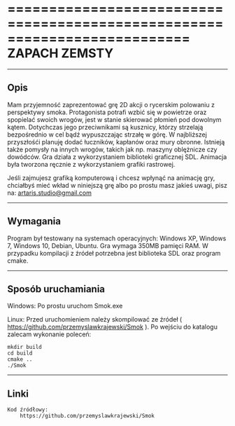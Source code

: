 ==========================================================================
ZAPACH ZEMSTY
==========================================================================											  
--------------------------------------------------------------------------
Opis
--------------------------------------------------------------------------

Mam przyjemność zaprezentować grę 2D akcji o rycerskim polowaniu z
perspektywy smoka. Protagonista potrafi wzbić się w powietrze oraz
spopielać swoich wrogów, jest w stanie skierować płomień pod dowolnym
kątem. Dotychczas jego przeciwnikami są kusznicy, którzy strzelają
bezpośrednio w cel bądź wypuszczając strzałę w górę. W najbliższej
przyszłośći planuję dodać łuczników, kapłanów oraz mury obronne. Istnieją
także pomysły na innych wrogów, takich jak np. maszyny oblężnicze
czy dowódców. Gra działa z wykorzystaniem biblioteki graficznej SDL.
Animacja była tworzona ręcznie z wykorzystaniem grafiki rastrowej.

Jeśli zajmujesz grafiką komputerową i chcesz wpłynąć na animację
gry, chciałbyś mieć wkład w niniejszą grę albo po prostu masz jakieś uwagi,
pisz na:
	artaris.studio@gmail.com

--------------------------------------------------------------------------
Wymagania
--------------------------------------------------------------------------

Program był testowany na systemach operacyjnych: Windows XP, Windows 7,
Windows 10, Debian, Ubuntu. Gra wymaga 350MB pamięci RAM. W przypadku
kompilacji z źródeł potrzebna jest biblioteka SDL oraz program cmake.

--------------------------------------------------------------------------
Sposób uruchamiania
--------------------------------------------------------------------------

Windows:
Po prostu uruchom Smok.exe

Linux:
Przed uruchomieniem należy skompilować ze źródeł ( https://github.com/przemyslawkrajewski/Smok ). Po wejściu do katalogu zalecam wykonanie poleceń:

	mkdir build
	cd build
	cmake ..
	./Smok

--------------------------------------------------------------------------
Linki
--------------------------------------------------------------------------

	Kod źródłowy:
		https://github.com/przemyslawkrajewski/Smok

